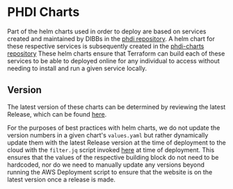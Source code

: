 # PHDI Charts

Part of the helm charts used in order to deploy are based on services created and maintained by DIBBs in the [phdi repository](https://github.com/CDCgov/phdi). A helm chart for these respective services is subsequently created in the [phdi-charts repository](https://github.com/CDCgov/phdi-charts) These helm charts ensure that Terraform can build each of these services to be able to deployed online for any individual to access without needing to install and run a given service locally.

## Version

The latest version of these charts can be determined by reviewing the latest Release, which can be found [here](https://github.com/CDCgov/phdi/releases).

For the purposes of best practices with helm charts, we do not update the version numbers in a given chart's `values.yaml` but rather dynamically update them with the latest Release version at the time of deployment to the cloud with the `filter.jq` script invoked [here](https://github.com/CDCgov/phdi-playground/blob/bd769a5556eff6cec4b2670892ce71078b333ff4/terraform/aws/implementation/modules/eks/main.tf#L276-L295) at time of deployment. This ensures that the values of the respective building block do not need to be hardcoded, nor do we need to manually update any versions beyond running the AWS Deployment script to ensure that the website is on the latest version once a release is made.
